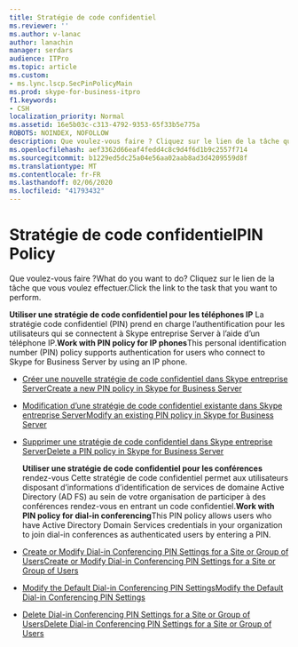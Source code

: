 ```yaml
---
title: Stratégie de code confidentiel
ms.reviewer: ''
ms.author: v-lanac
author: lanachin
manager: serdars
audience: ITPro
ms.topic: article
ms.custom:
- ms.lync.lscp.SecPinPolicyMain
ms.prod: skype-for-business-itpro
f1.keywords:
- CSH
localization_priority: Normal
ms.assetid: 16e5b03c-c313-4792-9353-65f33b5e775a
ROBOTS: NOINDEX, NOFOLLOW
description: Que voulez-vous faire ? Cliquez sur le lien de la tâche que vous voulez effectuer.
ms.openlocfilehash: aef3362d66eaf4fedd4c8c9d4f6d1b9c2557f714
ms.sourcegitcommit: b1229ed5dc25a04e56aa02aab8ad3d4209559d8f
ms.translationtype: MT
ms.contentlocale: fr-FR
ms.lasthandoff: 02/06/2020
ms.locfileid: "41793432"
---
```

# <a name="pin-policy"></a><span data-ttu-id="2557b-104">Stratégie de code confidentiel</span><span class="sxs-lookup"><span data-stu-id="2557b-104">PIN Policy</span></span>

<span data-ttu-id="2557b-105">Que voulez-vous faire ?</span><span class="sxs-lookup"><span data-stu-id="2557b-105">What do you want to do?</span></span> <span data-ttu-id="2557b-106">Cliquez sur le lien de la tâche que vous voulez effectuer.</span><span class="sxs-lookup"><span data-stu-id="2557b-106">Click the link to the task that you want to perform.</span></span>

 <span data-ttu-id="2557b-107">**Utiliser une stratégie de code confidentiel pour les téléphones IP** La stratégie code confidentiel (PIN) prend en charge l’authentification pour les utilisateurs qui se connectent à Skype entreprise Server à l’aide d’un téléphone IP.</span><span class="sxs-lookup"><span data-stu-id="2557b-107">**Work with PIN policy for IP phones**This personal identification number (PIN) policy supports authentication for users who connect to Skype for Business Server by using an IP phone.</span></span>
- [<span data-ttu-id="2557b-108">Créer une nouvelle stratégie de code confidentiel dans Skype entreprise Server</span><span class="sxs-lookup"><span data-stu-id="2557b-108">Create a new PIN policy in Skype for Business Server</span></span>](../../../manage/authentication/create-a-new-pin-policy.md)

- [<span data-ttu-id="2557b-109">Modification d’une stratégie de code confidentiel existante dans Skype entreprise Server</span><span class="sxs-lookup"><span data-stu-id="2557b-109">Modify an existing PIN policy in Skype for Business Server</span></span>](../../../manage/authentication/modify-an-existing-pin-policy.md)

- [<span data-ttu-id="2557b-110">Supprimer une stratégie de code confidentiel dans Skype entreprise Server</span><span class="sxs-lookup"><span data-stu-id="2557b-110">Delete a PIN policy in Skype for Business Server</span></span>](../../../manage/authentication/delete-a-pin-policy.md)

  <span data-ttu-id="2557b-111">**Utiliser une stratégie de code confidentiel pour les conférences** rendez-vous Cette stratégie de code confidentiel permet aux utilisateurs disposant d’informations d’identification de services de domaine Active Directory (AD FS) au sein de votre organisation de participer à des conférences rendez-vous en entrant un code confidentiel.</span><span class="sxs-lookup"><span data-stu-id="2557b-111">**Work with PIN policy for dial-in conferencing**This PIN policy allows users who have Active Directory Domain Services credentials in your organization to join dial-in conferences as authenticated users by entering a PIN.</span></span>
- [<span data-ttu-id="2557b-112">Create or Modify Dial-in Conferencing PIN Settings for a Site or Group of Users</span><span class="sxs-lookup"><span data-stu-id="2557b-112">Create or Modify Dial-in Conferencing PIN Settings for a Site or Group of Users</span></span>](https://technet.microsoft.com/library/c29bab5c-2b93-48e0-ae0b-29564daaff9a.aspx)

- [<span data-ttu-id="2557b-113">Modify the Default Dial-in Conferencing PIN Settings</span><span class="sxs-lookup"><span data-stu-id="2557b-113">Modify the Default Dial-in Conferencing PIN Settings</span></span>](https://technet.microsoft.com/library/2d110e94-ad29-4755-b17f-d8c2da9b78a4.aspx)

- [<span data-ttu-id="2557b-114">Delete Dial-in Conferencing PIN Settings for a Site or Group of Users</span><span class="sxs-lookup"><span data-stu-id="2557b-114">Delete Dial-in Conferencing PIN Settings for a Site or Group of Users</span></span>](https://technet.microsoft.com/library/15a9faee-d024-4c0e-b2a0-fe7e7dc00589.aspx)



